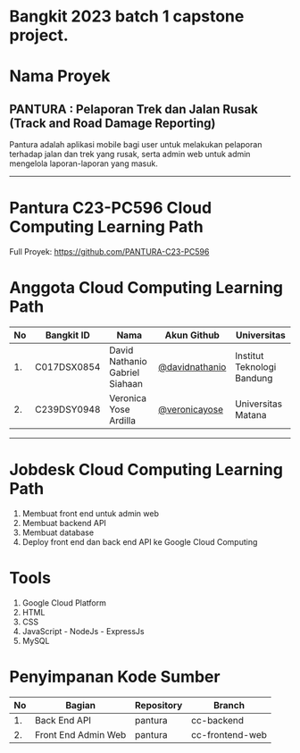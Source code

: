 # Bangkit 2023 batch 1 capstone project.

# Nama Proyek
## PANTURA : Pelaporan Trek dan Jalan Rusak  (Track and Road Damage Reporting)
Pantura adalah aplikasi mobile bagi user untuk melakukan pelaporan terhadap jalan dan trek yang rusak, serta admin web untuk admin mengelola laporan-laporan yang masuk.

***

# Pantura C23-PC596 Cloud Computing Learning Path
Full Proyek: https://github.com/PANTURA-C23-PC596

# Anggota Cloud Computing Learning Path
| No | Bangkit ID | Nama | Akun Github | Universitas |
| -- | ---- | ---- | ------ | --- |
| 1. | C017DSX0854 | David Nathanio Gabriel Siahaan | [@davidnathanio](https://github.com/davidnathanio) | Institut Teknologi Bandung |
| 2. | C239DSY0948 | Veronica Yose Ardilla | [@veronicayose](https://github.com/veronicayose) | Universitas Matana |

***

# Jobdesk Cloud Computing Learning Path 
1. Membuat front end untuk admin web
2. Membuat backend API
3. Membuat database
4. Deploy front end dan back end API ke Google Cloud Computing

# Tools
1. Google Cloud Platform
2. HTML
3. CSS
4. JavaScript - NodeJs - ExpressJs
5. MySQL

# Penyimpanan Kode Sumber
| No | Bagian | Repository | Branch |
| -- | ---- | ---- | ------ |
| 1. | Back End API | pantura | cc-backend |
| 2. | Front End Admin Web | pantura | cc-frontend-web |
